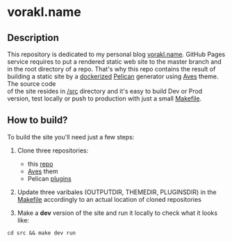# vorakl.name

## Description

This repository is dedicated to my personal blog [vorakl.name](https://vorakl.name/).
GitHub Pages service requires to put a rendered static web site to the master
branch and in the root directory of a repo. That's why this repo contains
the result of building a static site by a [dockerized](https://github.com/vorakl/docker-images/tree/master/alpine-pelican)
 [Pelican](https://github.com/getpelican/pelican) generator using
[Aves](https://github.com/vorakl/aves) theme. The source code   
of the site resides in [/src](https://github.com/vorakl/vorakl.github.io/tree/master/src)
directory and it's easy to build Dev or Prod version, test locally or push to production
with just a small [Makefile](https://github.com/vorakl/vorakl.github.io/blob/master/src/Makefile).

## How to build?

To build the site you'll need just a few steps:

1. Clone three repositories:
    - this [repo](https://github.com/vorakl/vorakl.github.io.git)
    - [Aves](https://github.com/vorakl/aves.git) them
    - Pelican [plugins](https://github.com/getpelican/pelican-plugins)

2. Update three varibales (OUTPUTDIR, THEMEDIR, PLUGINSDIR) in the
[Makefile](https://github.com/vorakl/vorakl.github.io/blob/master/src/Makefile)
accordingly to an actual location of cloned repositories

3. Make a **dev** version of the site and run it locally to check what it looks like:

```
cd src && make dev run
```


